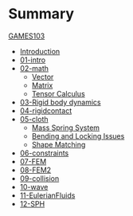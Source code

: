 # Summary

[GAMES103]()

- [Introduction](README.md)
- [01-intro](1_intro.md)
- [02-math]()
  - [Vector](2_math_vector.md)
  - [Matrix](2_math_matrix.md)
  - [Tensor Calculus](2_math_calculus.md)
- [03-Rigid body dynamics](3_rigid.md)
- [04-rigidcontact](4_rigidcontact.md)
- [05-cloth](5_cloth.md)
  - [Mass Spring System](5_cloth_spring.md)
  - [Bending and Locking Issues](5_cloth_bending_blcoking.md)
  - [Shape Matching](5_cloth_shape_matching.md)
- [06-constraints](6_constraints.md)
- [07-FEM](FEM.md)
- [08-FEM2](FEM2.md)
- [09-collision](collision.md)
- [10-wave](wave.md)
- [11-EulerianFluids](EulerianFluids.md)
- [12-SPH](SPH.md)